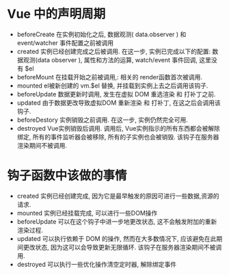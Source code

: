 # Vue 中的声明周期
- beforeCreate 在实例初始化之后, 数据观测( data.observer ) 和 event/watcher 事件配置之前被调用  
- created 实例已经创建完成之后被调用. 在这一步, 实例已完成以下的配置: 数据观测(data observer ), 属性和方法的运算, watch/event 事件回调, 这里没有 $el  
- beforeMount 在挂载开始之前被调用,: 相关的 render函数首次被调用.  
- mounted el被新创建的 vm.$el 替换, 并挂载到实例上去之后调用该钩子.   
- beforeUpdate 数据更新时调用, 发生在虚拟 DOM 重选渲染 和 打补丁之前.  
- updated 由于数据更改导致虚拟DOM 重新渲染 和 打补丁, 在这之后会调用该钩子.  
- beforeDestory 实例销毁之前调用. 在这一步, 实例仍然完全可用.  
- destroyed Vue实例销毁后调用. 调用后, Vue实例指示的所有东西都会被解除绑定, 所有的事件监听器会被移除, 所有的子实例也会被销毁. 该钩子在服务器渲染期间不被调用.   

# 钩子函数中该做的事情  
- created 实例已经创建完成, 因为它是最早触发的原因可进行一些数据,资源的请求.  
- mounted 实例已经挂载完成, 可以进行一些DOM操作  
- beforeUpdate 可以在这个钩子中进一步地更改状态, 这不会触发附加的重新渲染过程.  
- updated 可以执行依赖于 DOM 的操作, 然而在大多数情况下, 应该避免在此期间更改状态, 因为这可以会导致更新无限循环. 该钩子在服务器渲染期间不被调用.  
- destroyed 可以执行一些优化操作清空定时器, 解除绑定事件   